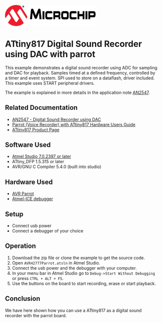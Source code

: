<a href="https://www.microchip.com" rel="nofollow"><img src="images/microchip.png" alt="MCHP" width="300"/></a>

# ATtiny817 Digital Sound Recorder using DAC with parrot

This example demonstrates a digital sound recorder using ADC for sampling and DAC for playback. Samples timed at a defined frequency, controlled by a timer and event system. SPI used to store on a dataflash, driver included. This example uses START peripheral drivers.

The example is explained in more details in the application note [AN2547](http://ww1.microchip.com/downloads/en/AppNotes/00002547A.pdf).

## Related Documentation

- [AN2547 -  Digital Sound Recorder using DAC](http://ww1.microchip.com/downloads/en/AppNotes/00002547A.pdf)
- [Parrot (Voice Recorder) with ATtiny817 Hardware Users Guide](http://ww1.microchip.com/downloads/en/DeviceDoc/40001916A.pdf)
- [ATtiny817 Product Page](https://www.microchip.com/wwwproducts/en/ATtiny817)

## Software Used

- [Atmel Studio 7.0.2397 or later](https://www.microchip.com/mplab/avr-support/atmel-studio-7)
- ATtiny_DFP 1.5.315 or later
- AVR/GNU C Compiler 5.4.0 (built into studio)

## Hardware Used

-   [AVR Parrot](https://www.microchip.com/developmenttools/ProductDetails/ATAVRPARROT)
-   [Atmel-ICE debugger](https://www.microchip.com/DevelopmentTools/ProductDetails/ATATMEL-ICE)

## Setup

- Connect usb power
- Connect a debugger of your choice

## Operation

1. Download the zip file or clone the example to get the source code.
2. Open `AVR42777Parrot.atsln` in Atmel Studio.
3. Connect the usb power and the debugger with your computer. 
4. In your menu bar in Atmel Studio go to `Debug->Start Without Debugging` or press `CTRL + ALT + F5`.
5. Use the buttons on the board to start recording, erase or start playback.

## Conclusion

We have here shown how you can use a ATtiny817 as a digital sound recorder with the parrot board.
